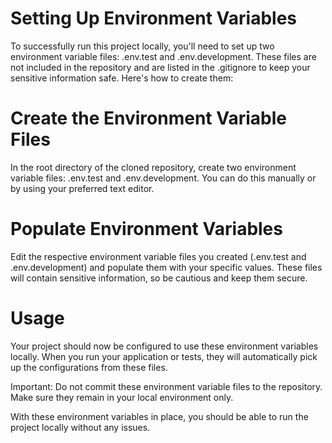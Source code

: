 # Setting Up Environment Variables

To successfully run this project locally, you'll need to set up two environment variable files: .env.test and .env.development. These files are not included in the repository and are listed in the .gitignore to keep your sensitive information safe. Here's how to create them:

# Create the Environment Variable Files
In the root directory of the cloned repository, create two environment variable files: .env.test and .env.development. You can do this manually or by using your preferred text editor. 

# Populate Environment Variables
Edit the respective environment variable files you created (.env.test and .env.development) and populate them with your specific values. These files will contain sensitive information, so be cautious and keep them secure.

# Usage
Your project should now be configured to use these environment variables locally. When you run your application or tests, they will automatically pick up the configurations from these files.

Important: Do not commit these environment variable files to the repository. Make sure they remain in your local environment only.

With these environment variables in place, you should be able to run the project locally without any issues. 